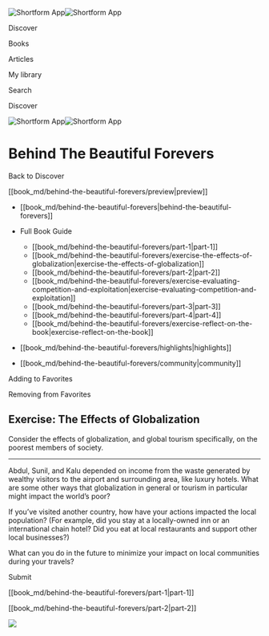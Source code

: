 ![Shortform App](/img/logo.36a2399e.svg)![Shortform App](/img/logo-dark.70c1b072.svg)

Discover

Books

Articles

My library

Search

Discover

![Shortform App](/img/logo.36a2399e.svg)![Shortform App](/img/logo-dark.70c1b072.svg)

# Behind The Beautiful Forevers

Back to Discover

[[book_md/behind-the-beautiful-forevers/preview|preview]]

  * [[book_md/behind-the-beautiful-forevers|behind-the-beautiful-forevers]]
  * Full Book Guide

    * [[book_md/behind-the-beautiful-forevers/part-1|part-1]]
    * [[book_md/behind-the-beautiful-forevers/exercise-the-effects-of-globalization|exercise-the-effects-of-globalization]]
    * [[book_md/behind-the-beautiful-forevers/part-2|part-2]]
    * [[book_md/behind-the-beautiful-forevers/exercise-evaluating-competition-and-exploitation|exercise-evaluating-competition-and-exploitation]]
    * [[book_md/behind-the-beautiful-forevers/part-3|part-3]]
    * [[book_md/behind-the-beautiful-forevers/part-4|part-4]]
    * [[book_md/behind-the-beautiful-forevers/exercise-reflect-on-the-book|exercise-reflect-on-the-book]]
  * [[book_md/behind-the-beautiful-forevers/highlights|highlights]]
  * [[book_md/behind-the-beautiful-forevers/community|community]]



Adding to Favorites 

Removing from Favorites 

## Exercise: The Effects of Globalization

Consider the effects of globalization, and global tourism specifically, on the poorest members of society.

* * *

Abdul, Sunil, and Kalu depended on income from the waste generated by wealthy visitors to the airport and surrounding area, like luxury hotels. What are some other ways that globalization in general or tourism in particular might impact the world’s poor?

If you’ve visited another country, how have your actions impacted the local population? (For example, did you stay at a locally-owned inn or an international chain hotel? Did you eat at local restaurants and support other local businesses?)

What can you do in the future to minimize your impact on local communities during your travels?

Submit 

[[book_md/behind-the-beautiful-forevers/part-1|part-1]]

[[book_md/behind-the-beautiful-forevers/part-2|part-2]]

![](https://bat.bing.com/action/0?ti=56018282&Ver=2&mid=b30dadd9-7cb5-4ae8-8d8d-6f15228fd24f&sid=201ffde0635411ee902411d77b750559&vid=20202bf0635411ee9ac03f2e618b0b9f&vids=0&msclkid=N&pi=0&lg=en-US&sw=800&sh=600&sc=24&nwd=1&tl=Shortform%20%7C%20Book&p=https%3A%2F%2Fwww.shortform.com%2Fapp%2Fbook%2Fbehind-the-beautiful-forevers%2Fexercise-the-effects-of-globalization&r=&lt=456&evt=pageLoad&sv=1&rn=857492)
